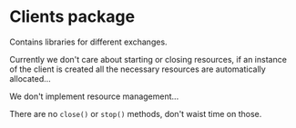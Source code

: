 # Clients package

Contains libraries for different exchanges.

Currently we don't care about starting or closing resources,
if an instance of the client is created all the necessary resources
are automatically allocated...

We don't implement resource management...

There are no `close()` or `stop()` methods, don't waist time on those.